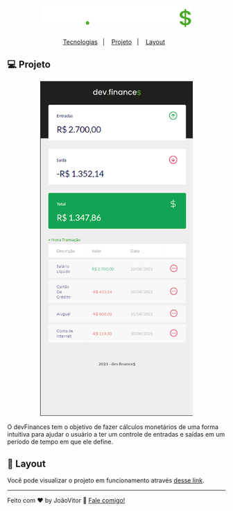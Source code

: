 <h1 align="center">
  <img src="assets/logo.svg" alt="devFinances">
</h1>

<p align="center">
  <a href="#-tecnologias">Tecnologias</a>&nbsp;&nbsp;&nbsp;|&nbsp;&nbsp;&nbsp;
  <a href="#-projeto">Projeto</a>&nbsp;&nbsp;&nbsp;|&nbsp;&nbsp;&nbsp;
  <a href="#-layout">Layout</a>&nbsp;&nbsp;&nbsp;
</p>

## 💻 Projeto
<p align="center">
<img src="./screenshots/Responsiva.png" width="70%">
</p>
O devFinances tem o objetivo de fazer cálculos monetários de uma forma intuitiva para ajudar o usuário a ter um controle de entradas e saídas em um período de tempo em que ele define.

## 🔖 Layout

Você pode visualizar o projeto em funcionamento através [desse link](https://joaovsz.github.io/Project-Finance/).

---

Feito com ♥ by JoãoVitor :wave: [Fale comigo!](mailto:joaovitor1713coin@gmail.com)
